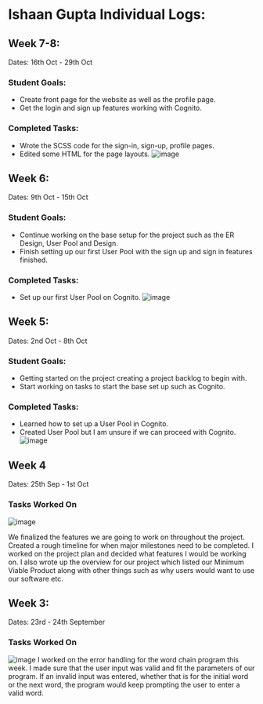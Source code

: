 # Ishaan Gupta Individual Logs:

## Week 7-8:
Dates: 16th Oct - 29th Oct

### Student Goals:
* Create front page for the website as well as the profile page.
* Get the login and sign up features working with Cognito.

### Completed Tasks: 
* Wrote the SCSS code for the sign-in, sign-up, profile pages. 
* Edited some HTML for the page layouts.
![image](https://github.com/COSC-499-W2023/year-long-project-team-18/assets/77289891/b19686f0-918a-4e71-ad95-f0269ef52110)


## Week 6:
Dates: 9th Oct - 15th Oct

### Student Goals:
* Continue working on the base setup for the project such as the ER Design, User Pool and Design.
* Finish setting up our first User Pool with the sign up and sign in features finished.

### Completed Tasks:
* Set up our first User Pool on Cognito.
![image](https://github.com/COSC-499-W2023/year-long-project-team-18/assets/77289891/1b251028-216e-460a-b088-9c1ce0cb2379)


## Week 5:
Dates: 2nd Oct - 8th Oct

### Student Goals:
* Getting started on the project creating a project backlog to begin with.
* Start working on tasks to start the base set up such as Cognito.

### Completed Tasks:
* Learned how to set up a User Pool in Cognito.
* Created User Pool but I am unsure if we can proceed with Cognito.
![image](https://github.com/COSC-499-W2023/year-long-project-team-18/assets/77289891/93b594d3-b1c6-4f49-b0e5-feb1dcf7270a)


## Week 4
Dates: 25th Sep - 1st Oct
### Tasks Worked On
![image](https://github.com/COSC-499-W2023/year-long-project-team-18/assets/77289891/c4934da5-dc4b-4e74-b0e6-2a78804fe4ef)

We finalized the features we are going to work on throughout the project. Created a rough timeline for when major milestones need to be completed. 
I worked on the project plan and decided what features I would be working on. I also wrote up the overview for our project which listed our Minimum Viable Product along with other things such as why users would want to use 
our software etc. 

## Week 3:
Dates: 23rd - 24th September
### Tasks Worked On
![image](https://github.com/COSC-499-W2023/year-long-project-team-18/assets/77289891/761cfd0e-9f41-480a-a4be-c2a2f69eaed9)
I worked on the error handling for the word chain program this week. I made sure that the user input was valid and fit the parameters of our 
program. If an invalid input was entered, whether that is for the initial word or the next word, the program would keep prompting the user to enter 
a valid word.

